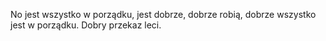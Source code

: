 No jest wszystko w porządku, jest dobrze, dobrze robią, dobrze wszystko jest w porządku. Dobry przekaz leci.
